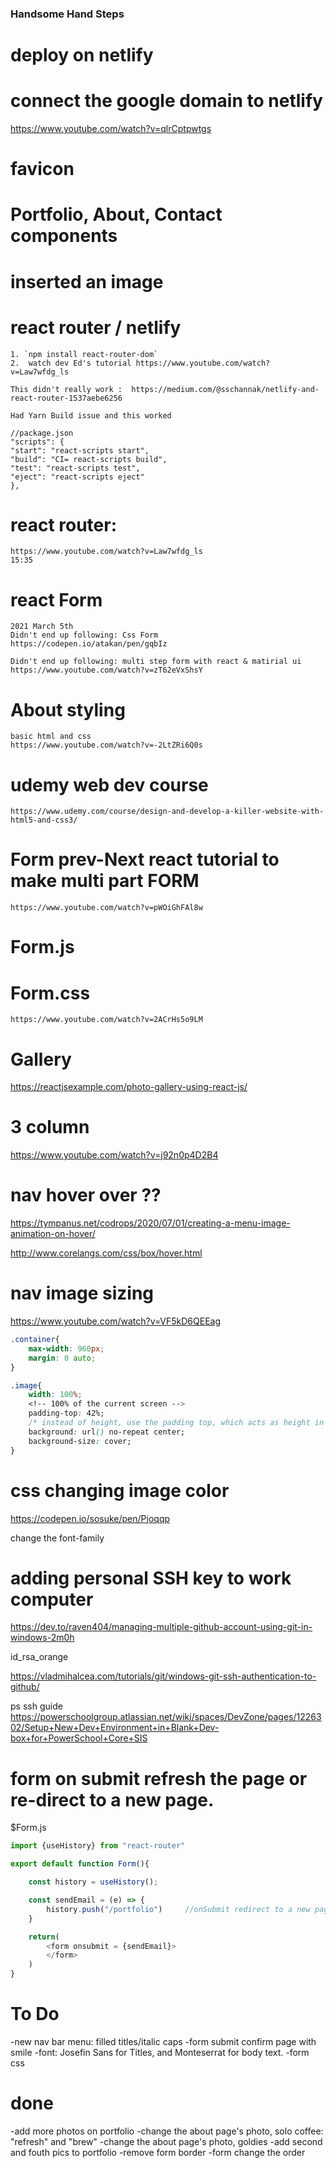 ### Handsome Hand Steps

# deploy on netlify 

# connect the google domain to netlify
https://www.youtube.com/watch?v=qlrCptpwtgs

# favicon

# Portfolio, About, Contact components

# inserted an image

# react router / netlify 

    1. `npm install react-router-dom`
    2.  watch dev Ed's tutorial https://www.youtube.com/watch?v=Law7wfdg_ls

    This didn't really work :  https://medium.com/@sschannak/netlify-and-react-router-1537aebe6256

    Had Yarn Build issue and this worked
    
    //package.json
    "scripts": {
    "start": "react-scripts start",
    "build": "CI= react-scripts build",
    "test": "react-scripts test",
    "eject": "react-scripts eject"
    },


# react router: 
    https://www.youtube.com/watch?v=Law7wfdg_ls
    15:35


# react Form
    2021 March 5th
    Didn't end up following: Css Form
    https://codepen.io/atakan/pen/gqbIz

    Didn't end up following: multi step form with react & matirial ui
    https://www.youtube.com/watch?v=zT62eVxShsY


# About styling 
    basic html and css
    https://www.youtube.com/watch?v=-2LtZRi6Q0s


# udemy web dev course 
    https://www.udemy.com/course/design-and-develop-a-killer-website-with-html5-and-css3/


# Form prev-Next react tutorial to make multi part FORM
    https://www.youtube.com/watch?v=pWOiGhFAl8w

# Form.js

# Form.css 
    https://www.youtube.com/watch?v=2ACrHs5o9LM

# Gallery
https://reactjsexample.com/photo-gallery-using-react-js/

# 3 column
https://www.youtube.com/watch?v=j92n0p4D2B4

# nav hover over ??

https://tympanus.net/codrops/2020/07/01/creating-a-menu-image-animation-on-hover/


http://www.corelangs.com/css/box/hover.html

# nav image sizing
https://www.youtube.com/watch?v=VF5kD6QEEag

```css
.container{
    max-width: 960px;
    margin: 0 auto;
}

.image{
    width: 100%;
    <!-- 100% of the current screen -->
    padding-top: 42%;
    /* instead of height, use the padding top, which acts as height in responsive way */
    background: url() no-repeat center;
    background-size: cover;
}

```

# css changing image color
https://codepen.io/sosuke/pen/Pjoqqp

change the font-family

# adding personal SSH key to work computer 
https://dev.to/raven404/managing-multiple-github-account-using-git-in-windows-2m0h

id_rsa_orange

https://vladmihalcea.com/tutorials/git/windows-git-ssh-authentication-to-github/

ps ssh guide
https://powerschoolgroup.atlassian.net/wiki/spaces/DevZone/pages/1226302/Setup+New+Dev+Environment+in+Blank+Dev-box+for+PowerSchool+Core+SIS

# form on submit refresh the page or re-direct to a new page. 

$Form.js
```js
import {useHistory} from "react-router"

export default function Form(){

    const history = useHistory();

    const sendEmail = (e) => {
        history.push("/portfolio")     //onSubmit redirect to a new page
    }

    return(
        <form onsubmit = {sendEmail}>
        </form>
    )
}
```

# To Do 
-new nav bar menu: filled titles/italic caps
-form submit confirm page with smile
-font: Josefin Sans for Titles, and Monteserrat for body text.
-form css 


# done
-add more photos on portfolio
-change the about page's photo, solo coffee: "refresh" and "brew"
-change the about page's photo, goldies
-add second and fouth pics to portfolio
-remove form border
-form change the order
